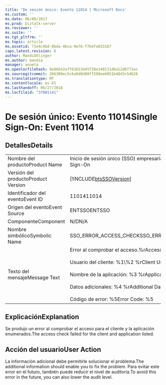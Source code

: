 ```yaml
---
title: 'De sesión único: Evento 11014 | Microsoft Docs'
ms.custom: ''
ms.date: 06/08/2017
ms.prod: biztalk-server
ms.reviewer: ''
ms.suite: ''
ms.tgt_pltfrm: ''
ms.topic: article
ms.assetid: 71e4c9bd-8bda-46ca-9e76-f7b4fa033167
caps.latest.revision: 6
author: MandiOhlinger
ms.author: mandia
manager: anneta
ms.openlocfilehash: 8e86642a7f62b53d45f20e140131d6a12d0771ec
ms.sourcegitcommit: 266308ec5c6a9d8d80ff298ee6051b4843c5d626
ms.translationtype: MT
ms.contentlocale: es-ES
ms.lasthandoff: 06/27/2018
ms.locfileid: "37001141"
---
```

# <a name="single-sign-on-event-11014"></a><span data-ttu-id="92b5e-102">De sesión único: Evento 11014</span><span class="sxs-lookup"><span data-stu-id="92b5e-102">Single Sign-On: Event 11014</span></span>
## <a name="details"></a><span data-ttu-id="92b5e-103">Detalles</span><span class="sxs-lookup"><span data-stu-id="92b5e-103">Details</span></span>  
  
|                 |                                                                                                                                                          |
|-----------------|----------------------------------------------------------------------------------------------------------------------------------------------------------|
|  <span data-ttu-id="92b5e-104">Nombre del producto</span><span class="sxs-lookup"><span data-stu-id="92b5e-104">Product Name</span></span>   |                                                                <span data-ttu-id="92b5e-105">Inicio de sesión único (SSO) empresarial</span><span class="sxs-lookup"><span data-stu-id="92b5e-105">Enterprise Single Sign-On</span></span>                                                                 |
| <span data-ttu-id="92b5e-106">Versión del producto</span><span class="sxs-lookup"><span data-stu-id="92b5e-106">Product Version</span></span> |                                                [!INCLUDE[btsSSOVersion](../includes/btsssoversion-md.md)]                                                |
|    <span data-ttu-id="92b5e-107">Identificador del evento</span><span class="sxs-lookup"><span data-stu-id="92b5e-107">Event ID</span></span>     |                                                                          <span data-ttu-id="92b5e-108">11014</span><span class="sxs-lookup"><span data-stu-id="92b5e-108">11014</span></span>                                                                           |
|  <span data-ttu-id="92b5e-109">Origen del evento</span><span class="sxs-lookup"><span data-stu-id="92b5e-109">Event Source</span></span>   |                                                                          <span data-ttu-id="92b5e-110">ENTSSO</span><span class="sxs-lookup"><span data-stu-id="92b5e-110">ENTSSO</span></span>                                                                          |
|    <span data-ttu-id="92b5e-111">Componente</span><span class="sxs-lookup"><span data-stu-id="92b5e-111">Component</span></span>    |                                                                           <span data-ttu-id="92b5e-112">N/D</span><span class="sxs-lookup"><span data-stu-id="92b5e-112">N/A</span></span>                                                                            |
|  <span data-ttu-id="92b5e-113">Nombre simbólico</span><span class="sxs-lookup"><span data-stu-id="92b5e-113">Symbolic Name</span></span>  |                                                                  <span data-ttu-id="92b5e-114">SSO_ERROR_ACCESS_CHECK</span><span class="sxs-lookup"><span data-stu-id="92b5e-114">SSO_ERROR_ACCESS_CHECK</span></span>                                                                  |
|  <span data-ttu-id="92b5e-115">Texto del mensaje</span><span class="sxs-lookup"><span data-stu-id="92b5e-115">Message Text</span></span>   | <span data-ttu-id="92b5e-116">Error al comprobar el acceso.%r</span><span class="sxs-lookup"><span data-stu-id="92b5e-116">Access check failed.%r</span></span><br /><br /> <span data-ttu-id="92b5e-117">Usuario del cliente: %1\\%2 %r</span><span class="sxs-lookup"><span data-stu-id="92b5e-117">Client User: %1\\%2%r</span></span><br /><br /> <span data-ttu-id="92b5e-118">Nombre de la aplicación: %3 %r</span><span class="sxs-lookup"><span data-stu-id="92b5e-118">Application Name: %3%r</span></span><br /><br /> <span data-ttu-id="92b5e-119">Datos adicionales: %4 %r</span><span class="sxs-lookup"><span data-stu-id="92b5e-119">Additional Data: %4%r</span></span><br /><br /> <span data-ttu-id="92b5e-120">Código de error: %5</span><span class="sxs-lookup"><span data-stu-id="92b5e-120">Error Code: %5</span></span> |
  
## <a name="explanation"></a><span data-ttu-id="92b5e-121">Explicación</span><span class="sxs-lookup"><span data-stu-id="92b5e-121">Explanation</span></span>  
 <span data-ttu-id="92b5e-122">Se produjo un error al comprobar el acceso para el cliente y la aplicación enumerados.</span><span class="sxs-lookup"><span data-stu-id="92b5e-122">The access check failed for the client and application listed.</span></span>  
  
## <a name="user-action"></a><span data-ttu-id="92b5e-123">Acción del usuario</span><span class="sxs-lookup"><span data-stu-id="92b5e-123">User Action</span></span>  
 <span data-ttu-id="92b5e-124">La información adicional debe permitirle solucionar el problema.</span><span class="sxs-lookup"><span data-stu-id="92b5e-124">The additional information should enable you to fix the problem.</span></span> <span data-ttu-id="92b5e-125">Para evitar este error en el futuro, también puede reducir el nivel de auditoría.</span><span class="sxs-lookup"><span data-stu-id="92b5e-125">To avoid this error in the future, you can also lower the audit level.</span></span>